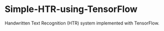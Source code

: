 # Simple-HTR-using-TensorFlow
Handwritten Text Recognition (HTR) system implemented with TensorFlow.

